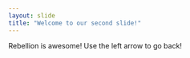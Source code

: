 ```yaml
---
layout: slide
title: "Welcome to our second slide!"
---
```

Rebellion is awesome!
Use the left arrow to go back!
